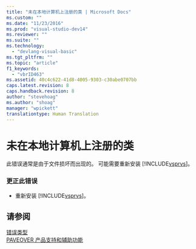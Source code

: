 ```yaml
---
title: "未在本地计算机上注册的类 | Microsoft Docs"
ms.custom: ""
ms.date: "11/23/2016"
ms.prod: "visual-studio-dev14"
ms.reviewer: ""
ms.suite: ""
ms.technology: 
  - "devlang-visual-basic"
ms.tgt_pltfrm: ""
ms.topic: "article"
f1_keywords: 
  - "vbrID463"
ms.assetid: 40c4c622-41d8-4005-9303-c30abe0707bb
caps.latest.revision: 8
caps.handback.revision: 8
author: "stevehoag"
ms.author: "shoag"
manager: "wpickett"
translationtype: Human Translation
---
```

# 未在本地计算机上注册的类
此错误通常是由于文件损坏而出现的。 可能需要重新安装 [!INCLUDE[vsprvs](../../csharp/includes/vsprvs_md.md)]。  
  
### 更正此错误  
  
-   重新安装 [!INCLUDE[vsprvs](../../csharp/includes/vsprvs_md.md)]。  
  
## 请参阅  
 [错误类型](../../visual-basic/programming-guide/language-features/error-types.md)   
 [PAVEOVER 产品支持和辅助功能](http://msdn.microsoft.com/zh-cn/14e1d293-7b6d-40a6-bf3e-a92f8ee6c88c)